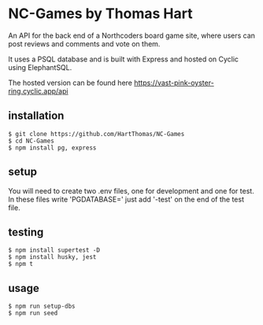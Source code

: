 # NC-Games by Thomas Hart

An API for the back end of a Northcoders board game site, where users can post reviews and comments and vote on them.

It uses a PSQL database and is built with Express and hosted on Cyclic using ElephantSQL.

The hosted version can be found here https://vast-pink-oyster-ring.cyclic.app/api

## installation

```
$ git clone https://github.com/HartThomas/NC-Games
$ cd NC-Games
$ npm install pg, express
```

## setup

You will need to create two .env files, one for development and one for test. <br />
In these files write 'PGDATABASE=<database-name>' just add '-test' on the end of the test file.

## testing

```
$ npm install supertest -D
$ npm install husky, jest
$ npm t
```

## usage

```
$ npm run setup-dbs
$ npm run seed
```
